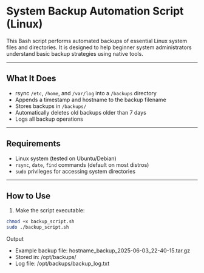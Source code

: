 # System Backup Automation Script (Linux)

This Bash script performs automated backups of essential Linux system files and directories. It is designed to help beginner system administrators understand basic backup strategies using native tools.

---

## What It Does

- rsync `/etc`, `/home`, and `/var/log` into a `/backups` directory
- Appends a timestamp and hostname to the backup filename
- Stores backups in `/backups/`
- Automatically deletes old backups older than 7 days
- Logs all backup operations

---

## Requirements

- Linux system (tested on Ubuntu/Debian)
- `rsync`, `date`, `find` commands (default on most distros)
- `sudo` privileges for accessing system directories

---

## How to Use

1. Make the script executable:
```bash
chmod +x backup_script.sh
sudo ./backup_script.sh
```

 Output
* Example backup file: hostname_backup_2025-06-03_22-40-15.tar.gz
* Stored in: /opt/backups/
* Log file: /opt/backups/backup_log.txt
